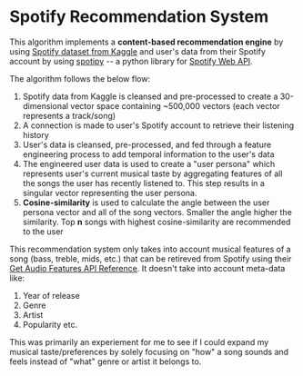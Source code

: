 # Spotify Recommendation System

This algorithm implements a **content-based recommendation engine** by using [Spotify dataset from Kaggle](https://www.kaggle.com/yamaerenay/spotify-dataset-19212020-160k-tracks) and user's data from their Spotify account by using [spotipy](https://spotipy.readthedocs.io/en/2.18.0/) -- a python library for [Spotify Web API](https://developer.spotify.com/documentation/web-api/). 

The algorithm follows the below flow: 
1. Spotify data from Kaggle is cleansed and pre-processed to create a 30-dimensional vector space containing ~500,000 vectors (each vector represents a track/song)
2. A connection is made to user's Spotify account to retrieve their listening history
3. User's data is cleansed, pre-processed, and fed through a feature engineering process to add temporal information to the user's data
4. The engineered user data is used to create a "user persona" which represents user's current musical taste by aggregating features of all the songs the user has recently listened to. This step results in a singular vector representing the user persona. 
5. **Cosine-similarity** is used to calculate the angle between the user persona vector and all of the song vectors. Smaller the angle higher the similarity. Top **n** songs with highest cosine-similarity are recommended to the user

This recommendation system only takes into account musical features of a song (bass, treble, mids, etc.) that can be retireved from Spotify using their [Get Audio Features API Reference](https://developer.spotify.com/documentation/web-api/reference/#endpoint-get-audio-features). 
It doesn't take into account meta-data like: 
1. Year of release
2. Genre
3. Artist
4. Popularity etc. 

This was primarily an experiement for me to see if I could expand my musical taste/preferences by solely focusing on "how" a song sounds and feels instead of "what" genre or artist it belongs to.
